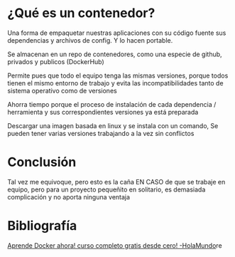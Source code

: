 # ¿Qué es un contenedor?

Una forma de empaquetar nuestras aplicaciones con su código fuente sus dependencias y archivos de config. Y lo hacen portable.

Se almacenan en un repo de contenedores, como una especie de github, privados y publicos (DockerHub)

Permite pues que todo el equipo tenga las mismas versiones, porque todos tienen el mismo entorno de trabajo y evita las incompatibilidades tanto de sistema operativo como de versiones

Ahorra tiempo porque el proceso de instalación de cada dependencia / herramienta y sus correspondientes versiones ya está preparada

Descargar una imagen basada en linux y se instala con un comando, Se pueden tener varias versiones trabajando a la vez sin conflictos

# Conclusión

Tal vez me equivoque, pero esto es la caña EN CASO de que se trabaje en equipo, pero para un proyecto pequeñito en solitario, es demasiada complicación y no aporta ninguna ventaja

# Bibliografía

[Aprende Docker ahora! curso completo gratis desde cero! -HolaMundo](https://youtu.be/4Dko5W96WHg)re